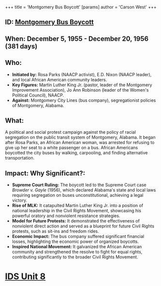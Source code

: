 +++
 title = 'Montgomery Bus Boycott'
[params]
	author = 'Carson West'
+++
## ID: [Montgomery Bus Boycott](./../montgomery-bus-boycott/) 
## When: December 5, 1955 - December 20, 1956 (381 days)

## Who:
* **Initiated by:** Rosa Parks (NAACP activist), E.D. Nixon (NAACP leader), and local African American community leaders.
* **Key Figures:** Martin Luther King Jr. (pastor, leader of the Montgomery Improvement Association), Jo Ann Robinson (leader of the Women's Political Council), NAACP.
* **Against:** Montgomery City Lines (bus company), segregationist policies of Montgomery, Alabama.

## What:

A political and social protest campaign against the policy of racial segregation on the public transit system of Montgomery, Alabama. It began after Rosa Parks, an African American woman, was arrested for refusing to give up her seat to a white passenger on a bus. African Americans boycotted the city buses by walking, carpooling, and finding alternative transportation.

## Impact: Why Significant?:
* **Supreme Court Ruling:** The boycott led to the Supreme Court case *Browder v. Gayle* (1956), which declared Alabama's state and local laws requiring segregation on buses unconstitutional, achieving a legal victory.
* **Rise of MLK:** It catapulted Martin Luther King Jr. into a position of national leadership in the Civil Rights Movement, showcasing his powerful oratory and nonviolent resistance strategies.
* **Model for Future Protests:** It demonstrated the effectiveness of nonviolent direct action and served as a blueprint for future Civil Rights protests, such as sit-ins and freedom rides.
* **Economic Impact:** The bus company suffered significant financial losses, highlighting the economic power of organized boycotts.
* **Inspired National Movement:** It galvanized the African American community and strengthened the resolve to fight for equal rights, contributing significantly to the broader Civil Rights Movement.

# [IDS Unit 8](./../ids-unit-8/)